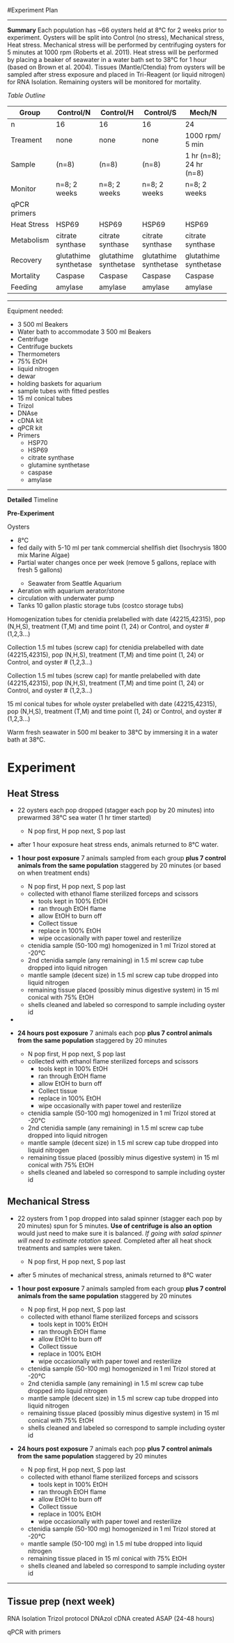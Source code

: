 #Experiment Plan
____

**Summary**
Each population has ~66 oysters held at 8&deg;C for 2 weeks prior to experiment.  Oysters will be split into Control (no stress), Mechanical stress, Heat stress.  Mechanical stress will be performed by centrifuging  oysters for 5 minutes at 1000 rpm (Roberts et al. 2011). Heat stress will be performed by placing a beaker of seawater in a water bath set to 38&deg;C for 1 hour (based on Brown et al. 2004). Tissues (Mantle/Ctendia) from oysters will be sampled after stress exposure and placed in Tri-Reagent (or liquid nitrogen) for RNA Isolation. Remaining oysters will be monitored for mortality.

*Table Outline*

| Group        | Control/N             | Control/H             | Control/S             | Mech/N                | Mech/H                | Mech/S                | Heat/N                | Heat/H                | Heat/S                |
|--------------|-----------------------|-----------------------|-----------------------|-----------------------|-----------------------|-----------------------|-----------------------|-----------------------|-----------------------|
| n            | 16                    | 16                    | 16                    | 24                    | 24                    | 24                    | 24                    | 24                    | 24                    |
| Treament     | none         | none         | none        | 1000 rpm/ 5 min       | 1000 rpm/ 5 min       | 1000 rpm/ 5 min       | 38&deg;C/ 1 hr        | 38&deg;C/ 1 hr        | 38&deg;C/ 1 hr        |
| Sample       | (n=8)        |  (n=8)        |  (n=8)        | 1 hr (n=8); 24 hr (n=8)        | 1 hr (n=8); 24 hr (n=8)        | 1 hr (n=8); 24 hr (n=8)        | 1 hr (n=8); 24 hr (n=8)        | 1 hr (n=8); 24 hr (n=8)        | 1 hr (n=8); 24 hr (n=8)        |
| Monitor      | n=8; 2 weeks     | n=8; 2 weeks     | n=8; 2 weeks     | n=8; 2 weeks     | n=8; 2 weeks     | n=8; 2 weeks     | n=8; 2 weeks     | n=8; 2 weeks     | n=8; 2 weeks     |
| qPCR primers |                       |                       |                       |                       |                       |                       |                       |                       |                       |
| Heat Stress  | HSP69                 | HSP69                 | HSP69                 | HSP69                 | HSP69                 | HSP69                 | HSP69                 | HSP69                 | HSP69                 |
| Metabolism   | citrate synthase      | citrate synthase      | citrate synthase      | citrate synthase      | citrate synthase      | citrate synthase      | citrate synthase      | citrate synthase      | citrate synthase      |
| Recovery     | glutathime synthetase | glutathime synthetase | glutathime synthetase | glutathime synthetase | glutathime synthetase | glutathime synthetase | glutathime synthetase | glutathime synthetase | glutathime synthetase |
| Mortality    | Caspase               | Caspase               | Caspase               | Caspase               | Caspase               | Caspase               | Caspase               | Caspase               | Caspase               |
| Feeding      | amylase               | amylase               | amylase               | amylase               | amylase               | amylase               | amylase               | amylase               | amylase               |

---

Equipment needed:

- 3 500 ml Beakers
- Water bath to accommodate 3 500 ml Beakers
- Centrifuge
- Centrifuge buckets
- Thermometers
- 75% EtOH
- liquid nitrogen
- dewar
- holding baskets for aquarium
- sample tubes with fitted pestles
- 15 ml conical tubes
- Trizol
- DNAse
- cDNA kit
- qPCR kit
- Primers
	- HSP70
	- HSP69
	- citrate synthase
	- glutamine synthetase
	- caspase
	- amylase

---

**Detailed** Timeline

**Pre-Experiment**

Oysters 

- 8&deg;C 
- fed daily with 5-10 ml per tank commercial shellfish diet (Isochrysis 1800 mix Marine Algae) <NOTE will need to convert to cell equiv>
- Partial water changes once per week (remove 5 gallons, replace with fresh 5 gallons) <NOTE need to convert to metric>
	- Seawater from Seattle Aquarium 
- Aeration with aquarium aerator/stone
- circulation with underwater pump 
- Tanks 10 gallon plastic storage tubs (costco storage tubs) <NOTE will need metric for paper>

Homogenization tubes for ctenidia prelabelled with date (42215,42315), pop (N,H,S), treatment (T,M) and time point (1, 24) or Control, and oyster # (1,2,3...)

Collection 1.5 ml tubes (screw cap) for ctenidia prelabelled with date (42215,42315), pop (N,H,S), treatment (T,M) and time point (1, 24) or Control, and oyster # (1,2,3...)

Collection 1.5 ml tubes (screw cap) for mantle prelabelled with date (42215,42315), pop (N,H,S), treatment (T,M) and time point (1, 24) or Control, and oyster # (1,2,3...)

15 ml conical tubes for whole oyster prelabelled with date (42215,42315), pop (N,H,S), treatment (T,M) and time point (1, 24) or Control, and oyster # (1,2,3...)

Warm fresh seawater in 500 ml beaker to 38&deg;C by immersing it in a water bath at 38&deg;C. 


# Experiment

Heat Stress
---

- 22 oysters each pop dropped (stagger each pop by 20 minutes) into prewarmed 38&deg;C sea water (1 hr timer started)    
	- N pop first, H pop next, S pop last     
- after 1 hour exposure heat stress ends, animals returned to 8&deg;C water.
- **1 hour post exposure** 7 animals sampled from each group **plus 7 control animals from the same population** staggered by 20 minutes (or based on when treatment ends)
	- N pop first, H pop next, S pop last
	- collected with ethanol flame sterilized forceps and scissors
		- tools kept in 100% EtOH
		- ran through EtOH flame
		- allow EtOH to burn off
		- Collect tissue
		- replace in 100% EtOH
		- wipe occasionally with paper towel and resterilize
	- ctenidia sample (50-100 mg) homogenized in 1 ml Trizol stored at -20&deg;C
	-  2nd ctenidia sample (any remaining) in 1.5 ml screw cap tube dropped into liquid nitrogen
	- mantle sample (decent size) in 1.5 ml screw cap tube dropped into liquid nitrogen
	- remaining tissue placed (possibly minus digestive system) in 15 ml conical with 75% EtOH
	- shells cleaned and labeled so correspond to sample including oyster id
- 
	
- **24 hours post exposure** 7 animals each pop **plus 7 control animals from the same population**  staggered by 20 minutes
	- N pop first, H pop next, S pop last
	- collected with ethanol flame sterilized forceps and scissors
		- tools kept in 100% EtOH
		- ran through EtOH flame
		- allow EtOH to burn off
		- Collect tissue
		- replace in 100% EtOH
		- wipe occasionally with paper towel and resterilize
	- ctenidia sample (50-100 mg) homogenized in 1 ml Trizol stored at -20&deg;C
	-  2nd ctenidia sample (any remaining) in 1.5 ml screw cap tube dropped into liquid nitrogen
	- mantle sample (decent size) in 1.5 ml screw cap tube dropped into liquid nitrogen
	- remaining tissue placed (possibly minus digestive system) in 15 ml conical with 75% EtOH
	- shells cleaned and labeled so correspond to sample including oyster id

Mechanical Stress
---

- 22 oysters from 1 pop dropped into salad spinner (stagger each pop by 20 minutes) spun for 5 minutes.  **Use of centrifuge is also an option** would just need to make sure it is balanced.  _If going with salad spinner will need to estimate rotation speed._ Completed after all heat shock treatments and samples were taken.
	- N pop first, H pop next, S pop last
- after 5 minutes of  mechanical stress, animals returned to 8&deg;C water
- **1 hour post exposure** 7 animals sampled from each group **plus 7 control animals from the same population** staggered by 20 minutes 
	- N pop first, H pop next, S pop last
	- collected with ethanol flame sterilized forceps and scissors
		- tools kept in 100% EtOH
		- ran through EtOH flame
		- allow EtOH to burn off
		- Collect tissue
		- replace in 100% EtOH
		- wipe occasionally with paper towel and resterilize
	- ctenidia sample (50-100 mg) homogenized in 1 ml Trizol stored at -20&deg;C
	-  2nd ctenidia sample (any remaining) in 1.5 ml screw cap tube dropped into liquid nitrogen
	- mantle sample (decent size) in 1.5 ml screw cap tube dropped into liquid nitrogen
	- remaining tissue placed (possibly minus digestive system) in 15 ml conical with 75% EtOH
	- shells cleaned and labeled so correspond to sample including oyster id

- **24 hours post exposure** 7 animals each pop **plus 7 control animals from the same population** staggered by 20 minutes
	- N pop first, H pop next, S pop last
	- collected with ethanol flame sterilized forceps and scissors
		- tools kept in 100% EtOH
		- ran through EtOH flame
		- allow EtOH to burn off
		- Collect tissue
		- replace in 100% EtOH
		- wipe occasionally with paper towel and resterilize
	- ctenidia sample (50-100 mg) homogenized in 1 ml Trizol stored at -20&deg;C
	- mantle sample (50-100 mg) in 1.5 ml tube dropped into liquid nitrogen
	- remaining tissue placed in 15 ml conical with 75% EtOH
	- shells cleaned and labeled so correspond to sample including oyster id



	
	
---
Tissue prep (next week)
---

RNA Isolation
Trizol protocol
DNAzol
cDNA created ASAP (24-48 hours)

qPCR with primers
 
